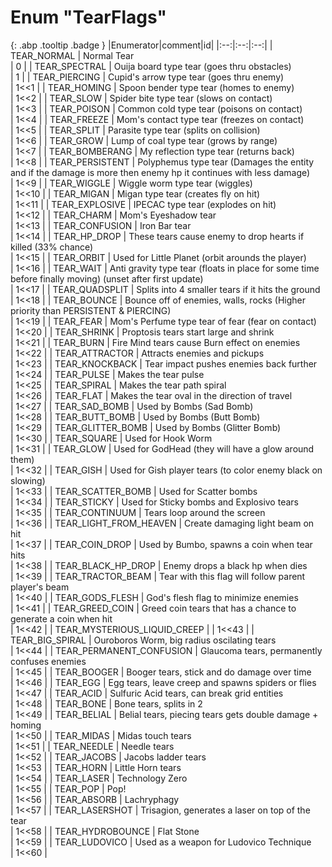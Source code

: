 # Enum "TearFlags"
[ ](#){: .abp .tooltip .badge }
|Enumerator|comment|id|
|:--:|:--:|:--:|
| TEAR_NORMAL | Normal Tear <br> | 0 |
| TEAR_SPECTRAL | Ouija board type tear (goes thru obstacles) <br> | 1 |
| TEAR_PIERCING | Cupid's arrow type tear (goes thru enemy) <br> | 1<<1 |
| TEAR_HOMING | Spoon bender type tear (homes to enemy) <br> | 1<<2 |
| TEAR_SLOW | Spider bite type tear (slows on contact) <br> | 1<<3 |
| TEAR_POISON | Common cold type tear (poisons on contact) <br> | 1<<4 |
| TEAR_FREEZE | Mom's contact type tear (freezes on contact) <br> | 1<<5 |
| TEAR_SPLIT | Parasite type tear (splits on collision) <br> | 1<<6 |
| TEAR_GROW | Lump of coal type tear (grows by range) <br> | 1<<7 |
| TEAR_BOMBERANG | My reflection type tear (returns back) <br> | 1<<8 |
| TEAR_PERSISTENT | Polyphemus type tear (Damages the entity and if the damage is more then enemy hp it continues with less damage) <br> | 1<<9 |
| TEAR_WIGGLE | Wiggle worm type tear (wiggles) <br> | 1<<10 |
| TEAR_MIGAN | Migan type tear (creates fly on hit) <br> | 1<<11 |
| TEAR_EXPLOSIVE | IPECAC type tear (explodes on hit) <br> | 1<<12 |
| TEAR_CHARM | Mom's Eyeshadow tear <br> | 1<<13 |
| TEAR_CONFUSION | Iron Bar tear <br> | 1<<14 |
| TEAR_HP_DROP | These tears cause enemy to drop hearts if killed (33% chance) <br> | 1<<15 |
| TEAR_ORBIT | Used for Little Planet (orbit arounds the player) <br> | 1<<16 |
| TEAR_WAIT | Anti gravity type tear (floats in place for some time before finally moving) (unset after first update) <br> | 1<<17 |
| TEAR_QUADSPLIT | Splits into 4 smaller tears if it hits the ground <br> | 1<<18 |
| TEAR_BOUNCE | Bounce off of enemies, walls, rocks (Higher priority than PERSISTENT & PIERCING) <br> | 1<<19 |
| TEAR_FEAR | Mom's Perfume type tear of fear (fear on contact) <br> | 1<<20 |
| TEAR_SHRINK | Proptosis tears start large and shrink <br> | 1<<21 |
| TEAR_BURN | Fire Mind tears cause Burn effect on enemies <br> | 1<<22 |
| TEAR_ATTRACTOR | Attracts enemies and pickups <br> | 1<<23 |
| TEAR_KNOCKBACK | Tear impact pushes enemies back further <br> | 1<<24 |
| TEAR_PULSE | Makes the tear pulse <br> | 1<<25 |
| TEAR_SPIRAL | Makes the tear path spiral <br> | 1<<26 |
| TEAR_FLAT | Makes the tear oval in the direction of travel <br> | 1<<27 |
| TEAR_SAD_BOMB | Used by Bombs (Sad Bomb) <br> | 1<<28 |
| TEAR_BUTT_BOMB | Used by Bombs (Butt Bomb) <br> | 1<<29 |
| TEAR_GLITTER_BOMB | Used by Bombs (Glitter Bomb) <br> | 1<<30 |
| TEAR_SQUARE | Used for Hook Worm <br> | 1<<31 |
| TEAR_GLOW | Used for GodHead (they will have a glow around them) <br> | 1<<32 |
| TEAR_GISH | Used for Gish player tears (to color enemy black on slowing) <br> | 1<<33 |
| TEAR_SCATTER_BOMB | Used for Scatter bombs <br> | 1<<34 |
| TEAR_STICKY | Used for Sticky bombs and Explosivo tears <br> | 1<<35 |
| TEAR_CONTINUUM | Tears loop around the screen <br> | 1<<36 |
| TEAR_LIGHT_FROM_HEAVEN | Create damaging light beam on hit <br> | 1<<37 |
| TEAR_COIN_DROP | Used by Bumbo, spawns a coin when tear hits <br> | 1<<38 |
| TEAR_BLACK_HP_DROP | Enemy drops a black hp when dies <br> | 1<<39 |
| TEAR_TRACTOR_BEAM | Tear with this flag will follow parent player's beam <br> | 1<<40 |
| TEAR_GODS_FLESH | God's flesh flag to minimize enemies <br> | 1<<41 |
| TEAR_GREED_COIN | Greed coin tears that has a chance to generate a coin when hit <br> | 1<<42 |
| TEAR_MYSTERIOUS_LIQUID_CREEP |  | 1<<43 |
| TEAR_BIG_SPIRAL | Ouroboros Worm, big radius oscilating tears <br> | 1<<44 |
| TEAR_PERMANENT_CONFUSION | Glaucoma tears, permanently confuses enemies <br> | 1<<45 |
| TEAR_BOOGER | Booger tears, stick and do damage over time <br> | 1<<46 |
| TEAR_EGG | Egg tears, leave creep and spawns spiders or flies <br> | 1<<47 |
| TEAR_ACID | Sulfuric Acid tears, can break grid entities <br> | 1<<48 |
| TEAR_BONE | Bone tears, splits in 2 <br> | 1<<49 |
| TEAR_BELIAL | Belial tears, piecing tears gets double damage + homing <br> | 1<<50 |
| TEAR_MIDAS | Midas touch tears <br> | 1<<51 |
| TEAR_NEEDLE | Needle tears <br> | 1<<52 |
| TEAR_JACOBS | Jacobs ladder tears <br> | 1<<53 |
| TEAR_HORN | Little Horn tears <br> | 1<<54 |
| TEAR_LASER | Technology Zero <br> | 1<<55 |
| TEAR_POP | Pop! <br> | 1<<56 |
| TEAR_ABSORB | Lachryphagy <br> | 1<<57 |
| TEAR_LASERSHOT | Trisagion, generates a laser on top of the tear <br> | 1<<58 |
| TEAR_HYDROBOUNCE | Flat Stone <br> | 1<<59 |
| TEAR_LUDOVICO | Used as a weapon for Ludovico Technique <br> | 1<<60 |